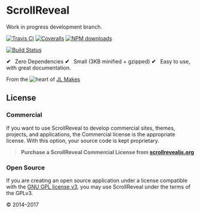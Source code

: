 # ScrollReveal

Work in progress development branch.

[![Travis CI][travis-badge]][travis-url]
[![Coveralls][coveralls-badge]][coveralls-url]
[![NPM downloads][downloads-badge]][downloads-url]

[![Build Status](https://saucelabs.com/browser-matrix/jlmakes.svg)](https://saucelabs.com/beta/builds/1180a4d52c2441a4b409ec688d8f596e)

**&#10004;**&nbsp;&nbsp;&nbsp;Zero Dependencies
**&#10004;**&nbsp;&nbsp;&nbsp;Small (3KB minified + gzipped)
**&#10004;**&nbsp;&nbsp;&nbsp;Easy to use, with great documentation.

From the ![heart](http://i.imgur.com/oXJmdtz.gif) of [JL Makes](https://twitter.com/jlmakes)

## License

### Commercial
If you want to use ScrollReveal to develop commercial sites, themes, projects, and applications, the Commercial license is the appropriate license. With this option, your source code is kept proprietary.
>**Purchase a ScrollReveal Commercial License from [scrollrevealjs.org](scrollrevealjs.org/license)**

### Open Source
If you are creating an open source application under a license compatible with the [GNU&nbsp;GPL&nbsp;license&nbsp;v3](https://opensource.org/licenses/GPL-3.0), you may use ScrollReveal under the terms of the GPLv3.

© 2014–2017

[travis-badge]: https://travis-ci.org/jlmakes/scrollreveal.svg?branch=development
[travis-url]: https://travis-ci.org/jlmakes/scrollreveal
[coveralls-badge]: https://coveralls.io/repos/github/jlmakes/scrollreveal/badge.svg?branch=development
[coveralls-url]: https://coveralls.io/github/jlmakes/scrollreveal?branch=development
[downloads-badge]: https://img.shields.io/npm/dm/scrollreveal.svg?style=flat
[downloads-url]: https://npmjs.org/package/scrollreveal
[license-image]: https://img.shields.io/badge/license-MIT-1283c3.svg
[license-url]: https://github.com/jlmakes/scrollreveal.js/blob/master/LICENSE.md
